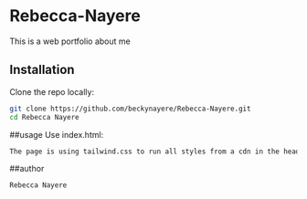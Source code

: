 # Rebecca-Nayere
This is a web portfolio about me

## Installation

Clone the repo locally:

```sh
git clone https://github.com/beckynayere/Rebecca-Nayere.git
cd Rebecca Nayere
```
##usage
Use index.html:

```sh
The page is using tailwind.css to run all styles from a cdn in the head tag
```

##author
```sh
Rebecca Nayere
```

